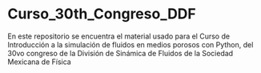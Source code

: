 # Curso_30th_Congreso_DDF
 En este repositorio se encuentra el material usado para el Curso de Introducción a la simulación de fluidos en medios porosos con Python, del 30vo congreso de la División de Sinámica de Fluidos de la Sociedad Mexicana de Física
